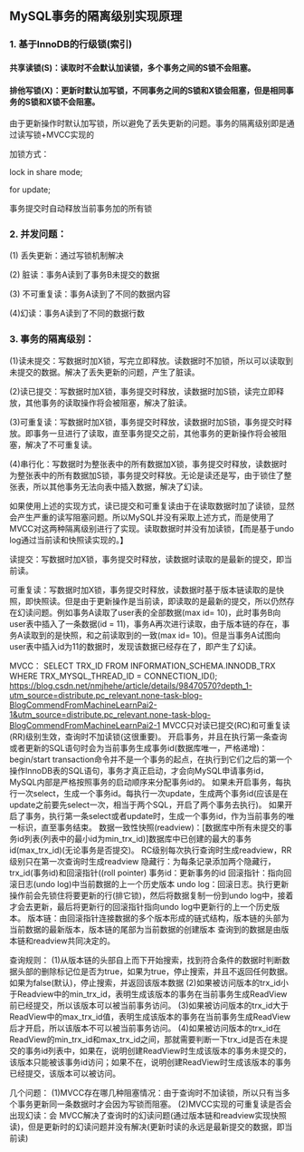 ## MySQL事务的隔离级别实现原理

### 1. 基于InnoDB的行级锁(索引)

#### 共享读锁(S)：读取时不会默认加读锁，多个事务之间的S锁不会阻塞。

#### 排他写锁(X)：更新时默认加写锁，不同事务之间的S锁和X锁会阻塞，但是相同事务的S锁和X锁不会阻塞。

由于更新操作时默认加写锁，所以避免了丢失更新的问题。事务的隔离级别即是通过读写锁+MVCC实现的

加锁方式：

lock in share mode;

for update;

事务提交时自动释放当前事务加的所有锁

### 2. 并发问题：

(1) 丢失更新：通过写锁机制解决

(2) 脏读：事务A读到了事务B未提交的数据

(3) 不可重复读：事务A读到了不同的数据内容

(4)幻读：事务A读到了不同的数据行数

### 3. 事务的隔离级别：

(1)读未提交：写数据时加X锁，写完立即释放。读数据时不加锁，所以可以读取到未提交的数据。解决了丢失更新的问题，产生了脏读。

(2)读已提交：写数据时加X锁，事务提交时释放，读数据时加S锁，读完立即释放，其他事务的读取操作将会被阻塞，解决了脏读。

(3)可重复读：写数据时加X锁，事务提交时释放，读数据时加S锁，事务提交时释放。即事务一旦进行了读取，直至事务提交之前，其他事务的更新操作将会被阻塞，解决了不可重复读。

(4)串行化：写数据时为整张表中的所有数据加X锁，事务提交时释放，读数据时为整张表中的所有数据加S锁，事务提交时释放。无论是读还是写，由于锁住了整张表，所以其他事务无法向表中插入数据，解决了幻读。

如果使用上述的实现方式，读已提交和可重复读由于在读取数据时加了读锁，显然会产生严重的读写阻塞问题。所以MySQL并没有采取上述方式，而是使用了MVCC对这两种隔离级别进行了实现。读取数据时并没有加读锁，【而是基于undo log通过当前读和快照读实现的。】

读提交：写数据时加X锁，事务提交时释放，读数据时读取的是最新的提交，即当前读。

可重复读：写数据时加X锁，事务提交时释放，读数据时基于版本链读取的是快照，即快照读。但是由于更新操作是当前读，即读取的是最新的提交，所以仍然存在幻读问题。例如事务A读取了user表的全部数据(max id= 10)，此时事务B向user表中插入了一条数据(id = 11)，事务A再次进行读取，由于版本链的存在，事务A读取到的是快照，和之前读取到的一致(max id= 10)。但是当事务A试图向user表中插入id为11的数据时，发现该数据已经存在了，即产生了幻读。


MVCC：
SELECT TRX_ID FROM INFORMATION_SCHEMA.INNODB_TRX  WHERE TRX_MYSQL_THREAD_ID = CONNECTION_ID();
https://blog.csdn.net/nmjhehe/article/details/98470570?depth_1-utm_source=distribute.pc_relevant.none-task-blog-BlogCommendFromMachineLearnPai2-1&utm_source=distribute.pc_relevant.none-task-blog-BlogCommendFromMachineLearnPai2-1
MVCC只对读已提交(RC)和可重复读(RR)级别生效，查询时不加读锁(这很重要)。
开启事务，并且在执行第一条查询或者更新的SQL语句时会为当前事务生成事务id(数据库唯一，严格递增)：
    begin/start transaction命令并不是一个事务的起点，在执行到它们之后的第一个操作InnoDB表的SQL语句，事务才真正启动，才会向MySQL申请事务id，MySQL内部是严格按照事务的启动顺序来分配事务id的。
    如果未开启事务，每执行一次select，生成一个事务id。每执行一次update，生成两个事务id(应该是在update之前要先select一次，相当于两个SQL，开启了两个事务去执行)。
    如果开启了事务，执行第一条select或者update时，生成一个事务id，作为当前事务的唯一标识，直至事务结束。
数据一致性快照(readview)：[数据库中所有未提交的事务id列表(列表中的最小id为min_trx_id)]数据库中已创建的最大的事务id(max_trx_id)(无论事务是否提交)。
RC级别每次执行查询时生成readview，RR级别只在第一次查询时生成readview
隐藏行：为每条记录添加两个隐藏行，trx_id(事务id)和回滚指针((roll pointer)
事务id：更新事务的id
回滚指针：指向回滚日志(undo log)中当前数据的上一个历史版本
undo log：回滚日志。执行更新操作前会先锁住将要更新的行(排它锁)，然后将数据复制一份到undo log中，接着才会去更新，最后将更新行的回滚指针指向undo log中更新行的上一个历史版本。
版本链：由回滚指针连接数据的多个版本形成的链式结构，版本链的头部为当前数据的最新版本，版本链的尾部为当前数据的创建版本
查询到的数据是由版本链和readview共同决定的。

查询规则：
(1)从版本链的头部自上而下开始搜索，找到符合条件的数据时判断数据头部的删除标记位是否为true，如果为true，停止搜索，并且不返回任何数据。如果为false(默认)，停止搜索，并返回该版本数据
(2)如果被访问版本的trx_id小于Readview中的min_trx_id，表明生成该版本的事务在当前事务生成ReadView前已经提交，所以该版本可以被当前事务访问。
(3)如果被访问版本的trx_id大于ReadView中的max_trx_id值，表明生成该版本的事务在当前事务生成ReadView后才开启，所以该版本不可以被当前事务访问。
(4)如果被访问版本的trx_id在ReadView的min_trx_id和max_trx_id之间，那就需要判断一下trx_id是否在未提交的事务id列表中，如果在，说明创建ReadView时生成该版本的事务未提交的，该版本只能被该事务id访问；如果不在，说明创建ReadView时生成该版本的事务已经提交，该版本可以被访问。

几个问题：
(1)MVCC存在哪几种阻塞情况：由于查询时不加读锁，所以只有当多个事务更新同一条数据时才会因为写锁而阻塞。
(2)MVCC实现的可重复读是否会出现幻读：会
   MVCC解决了查询时的幻读问题(通过版本链和readview实现快照读)，但是更新时的幻读问题并没有解决(更新时读的永远是最新提交的数据，即当前读)






